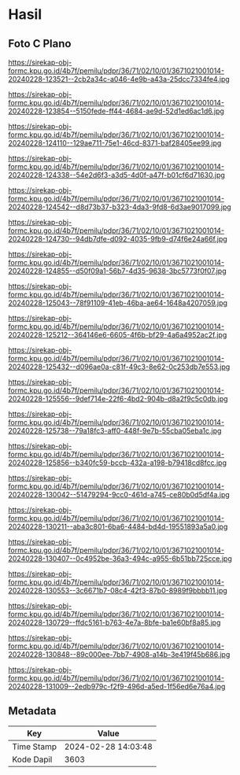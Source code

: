 # Hasil

## Foto C Plano

https://sirekap-obj-formc.kpu.go.id/4b7f/pemilu/pdpr/36/71/02/10/01/3671021001014-20240228-123521--2cb2a34c-a046-4e9b-a43a-25dcc7334fe4.jpg

https://sirekap-obj-formc.kpu.go.id/4b7f/pemilu/pdpr/36/71/02/10/01/3671021001014-20240228-123854--5150fede-ff44-4684-ae9d-52d1ed6ac1d6.jpg

https://sirekap-obj-formc.kpu.go.id/4b7f/pemilu/pdpr/36/71/02/10/01/3671021001014-20240228-124110--129ae711-75e1-46cd-8371-baf28405ee99.jpg

https://sirekap-obj-formc.kpu.go.id/4b7f/pemilu/pdpr/36/71/02/10/01/3671021001014-20240228-124338--54e2d6f3-a3d5-4d0f-a47f-b01cf6d71630.jpg

https://sirekap-obj-formc.kpu.go.id/4b7f/pemilu/pdpr/36/71/02/10/01/3671021001014-20240228-124542--d8d73b37-b323-4da3-9fd8-6d3ae9017099.jpg

https://sirekap-obj-formc.kpu.go.id/4b7f/pemilu/pdpr/36/71/02/10/01/3671021001014-20240228-124730--94db7dfe-d092-4035-9fb9-d74f6e24a66f.jpg

https://sirekap-obj-formc.kpu.go.id/4b7f/pemilu/pdpr/36/71/02/10/01/3671021001014-20240228-124855--d50f09a1-56b7-4d35-9638-3bc5773f0f07.jpg

https://sirekap-obj-formc.kpu.go.id/4b7f/pemilu/pdpr/36/71/02/10/01/3671021001014-20240228-125043--78f91109-41eb-46ba-ae64-1648a4207059.jpg

https://sirekap-obj-formc.kpu.go.id/4b7f/pemilu/pdpr/36/71/02/10/01/3671021001014-20240228-125212--364146e6-6605-4f6b-bf29-4a6a4952ac2f.jpg

https://sirekap-obj-formc.kpu.go.id/4b7f/pemilu/pdpr/36/71/02/10/01/3671021001014-20240228-125432--d096ae0a-c81f-49c3-8e62-0c253db7e553.jpg

https://sirekap-obj-formc.kpu.go.id/4b7f/pemilu/pdpr/36/71/02/10/01/3671021001014-20240228-125556--9def714e-22f6-4bd2-904b-d8a2f9c5c0db.jpg

https://sirekap-obj-formc.kpu.go.id/4b7f/pemilu/pdpr/36/71/02/10/01/3671021001014-20240228-125738--79a18fc3-aff0-448f-9e7b-55cba05eba1c.jpg

https://sirekap-obj-formc.kpu.go.id/4b7f/pemilu/pdpr/36/71/02/10/01/3671021001014-20240228-125856--b340fc59-bccb-432a-a198-b79418cd8fcc.jpg

https://sirekap-obj-formc.kpu.go.id/4b7f/pemilu/pdpr/36/71/02/10/01/3671021001014-20240228-130042--51479294-9cc0-461d-a745-ce80b0d5df4a.jpg

https://sirekap-obj-formc.kpu.go.id/4b7f/pemilu/pdpr/36/71/02/10/01/3671021001014-20240228-130211--aba3c801-6ba6-4484-bd4d-19551893a5a0.jpg

https://sirekap-obj-formc.kpu.go.id/4b7f/pemilu/pdpr/36/71/02/10/01/3671021001014-20240228-130407--0c4952be-36a3-494c-a955-6b51bb725cce.jpg

https://sirekap-obj-formc.kpu.go.id/4b7f/pemilu/pdpr/36/71/02/10/01/3671021001014-20240228-130553--3c6671b7-08c4-42f3-87b0-8989f9bbbb11.jpg

https://sirekap-obj-formc.kpu.go.id/4b7f/pemilu/pdpr/36/71/02/10/01/3671021001014-20240228-130729--ffdc5161-b763-4e7a-8bfe-ba1e60bf8a85.jpg

https://sirekap-obj-formc.kpu.go.id/4b7f/pemilu/pdpr/36/71/02/10/01/3671021001014-20240228-130848--89c000ee-7bb7-4908-a14b-3e419f45b686.jpg

https://sirekap-obj-formc.kpu.go.id/4b7f/pemilu/pdpr/36/71/02/10/01/3671021001014-20240228-131009--2edb979c-f2f9-496d-a5ed-1f56ed6e76a4.jpg


## Metadata

| Key        | Value               |
| ---------- | ------------------- |
| Time Stamp | 2024-02-28 14:03:48 |
| Kode Dapil | 3603                |



